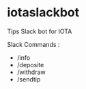 # iotaslackbot
Tips Slack bot for IOTA


Slack Commands :
- /info
- /deposite
- /withdraw
- /sendtip